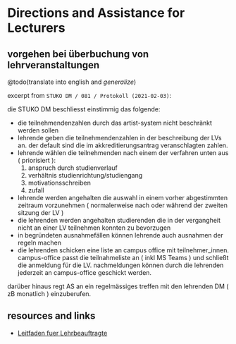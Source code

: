 # Directions and Assistance for Lecturers

## vorgehen bei überbuchung von lehrveranstaltungen

@todo(translate into english and *generalize*)

excerpt from `STUKO DM / 081 / Protokoll (2021-02-03)`:

die STUKO DM beschliesst einstimmig das folgende:

- die teilnehmendenzahlen durch das artist-system nicht beschränkt werden sollen
- lehrende geben die teilnehmendenzahlen in der beschreibung der LVs an. der default sind die im akkreditierungsantrag veranschlagten zahlen.
- lehrende wählen die teilnehmenden nach einem der verfahren unten aus ( priorisiert ):
    1. anspruch durch studienverlauf
    2. verhältnis studienrichtung/studiengang
    3. motivationsschreiben
    4. zufall
- lehrende werden angehalten die auswahl in einem vorher abgestimmten zeitraum vorzunehmen ( normalerweise nach oder während der zweiten sitzung der LV ) 
- die lehrenden werden angehalten studierenden die in der vergangheit nicht an einer LV teilnehmen konnten zu bevorzugen
- in begründeten ausnahmefällen können lehrende auch ausnahmen der regeln machen 
- die lehrenden schicken eine liste an campus office mit teilnehmer_innen. campus-office passt die teilnahmeliste an ( inkl MS Teams ) und schließt die anmeldung für die LV. nachmeldungen können durch die lehrenden jederzeit an campus-office geschickt werden.

darüber hinaus regt AS an ein regelmässiges treffen mit den lehrenden DM ( zB monatlich ) einzuberufen.

## resources and links

- [Leitfaden fuer Lehrbeauftragte](http://dm-hb.de/lf)
